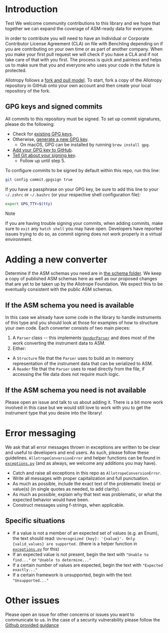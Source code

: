 # Introduction
Test
We welcome community contributions to this library and we hope that together we can expand the coverage of ASM-ready data for everyone.

In order to contribute you will need to have an Individual or Corporate Contributor License Agreement (CLA) on file with Benchling depending on if you are contributing on your own time or as part of another company. When you make your first pull request we will check if you have a CLA and if not take care of that with you first. The process is quick and painless and helps us to make sure that you and everyone who uses your code in the future is protected.

Allotropy follows a [fork and pull model](https://docs.github.com/en/pull-requests/collaborating-with-pull-requests/getting-started/about-collaborative-development-models#fork-and-pull-model). To start, fork a copy of the Allotropy repository in GitHub onto your own account and then create your local repository of the fork.  

## GPG keys and signed commits
All commits to this repository must be signed. To set up commit signatures, please do the following:
- Check for [existing GPG keys](https://docs.github.com/en/authentication/managing-commit-signature-verification/checking-for-existing-gpg-keys).
- Otherwise, [generate a new GPG key](https://docs.github.com/en/authentication/managing-commit-signature-verification/generating-a-new-gpg-key).
  - On macOS, GPG can be installed by running `brew install gpg`.
- [Add your GPG key to GitHub](https://docs.github.com/en/authentication/managing-commit-signature-verification/adding-a-gpg-key-to-your-github-account).
- [Tell Git about your signing key](https://docs.github.com/en/authentication/managing-commit-signature-verification/telling-git-about-your-signing-key).
  - Follow up until step 5.

To configure commits to be signed by default within this repo, run this line:
```sh
git config commit.gpgsign true
``````

If you have a passphrase on your GPG key, be sure to add this line to your `~/.zshrc` or `~/.bashrc` (or your respective shell configuration file):

```sh
export GPG_TTY=$(tty)
```

> [!NOTE]
> If you are having trouble signing your commits, when adding commits, make sure to `exit` any `hatch shell` you may have open. Developers have reported issues trying to do so, as commit signing does not work properly in a virtual environment.


# Adding a new converter

Determine if the ASM schemas you need are in [the schema folder](src/allotropy/allotrope/schemas). We keep a copy of published ASM schemas here as well as our proposed changes that are yet to be taken up by the Allotrope Foundation. We expect this to be eventually consistent with the public ASM schemas.

## If the ASM schema you need is available

In this case we already have some code in the library to handle instruments of this type and you should look at those for examples of how to structure your own code. Each converter consists of two main pieces:
1. A `Parser` class -- this implements [`VendorParser`](src/allotropy/parsers/vendor_parser.py) and does most of the work converting the instrument data to ASM.
2. Either:
  - A `Structure` file that the `Parser` uses to build an in memory representation of the instrument data that can be serialized to ASM.
  - A `Reader` file that the `Parser` uses to read directly from the file, if accessing the file data does not require much logic.

## If the ASM schema you need is not available

Please open an issue and talk to us about adding it. There is a bit more work involved in this case but we would still love to work with you to get the instrument type that you desire into the library!


# Error messaging

We ask that all error messages thrown in exceptions are written to be clear and useful to developers and end users. As such, please follow these guidelines. `AllotropeConversionError` and helper functions can be found in [`exceptions.py`](src/allotropy/exceptions.py) (and as always, we welcome any additions you may have).
- Catch and raise all exceptions in this repo as `AllotropeConversionError`.
- Write all messages with proper capitalization and full punctuation.
- As much as possible, include the exact text of the problematic line(s) or value(s) (in single quotes as needed, to add clarity).
- As much as possible, explain why that text was problematic, or what the expected behavior would have been.
- Construct messages using f-strings, when applicable.

## Specific situations
- If a value is not a member of an expected set of values (e.g. an Enum), the text should read: `Unrecognized {key}: '{value}'. Only {valid_values} are supported.` (there is a helper function in [`exceptions.py`](src/allotropy/exceptions.py) for this)
- If an expected value is not present, begin the text with `"Unable to find..."` or `"Unable to determine..."`
- If a certain number of values are expected, begin the text with `"Expected exactly..."`
- If a certain framework is unsupported, begin with the text `"Unsupported..."`


# Other issues

Please open an issue for other concerns or issues you want to communicate to us. In the case of a security vulnerability please follow the [Github provided guidance](https://docs.github.com/en/code-security/security-advisories/guidance-on-reporting-and-writing/privately-reporting-a-security-vulnerability)
